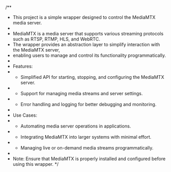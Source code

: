 /**
 * This project is a simple wrapper designed to control the MediaMTX media server.
 * 
 * MediaMTX is a media server that supports various streaming protocols such as RTSP, RTMP, HLS, and WebRTC.
 * The wrapper provides an abstraction layer to simplify interaction with the MediaMTX server,
 * enabling users to manage and control its functionality programmatically.
 * 
 * Features:
 * - Simplified API for starting, stopping, and configuring the MediaMTX server.
 * - Support for managing media streams and server settings.
 * - Error handling and logging for better debugging and monitoring.
 * 
 * Use Cases:
 * - Automating media server operations in applications.
 * - Integrating MediaMTX into larger systems with minimal effort.
 * - Managing live or on-demand media streams programmatically.
 * 
 * Note: Ensure that MediaMTX is properly installed and configured before using this wrapper.
 */